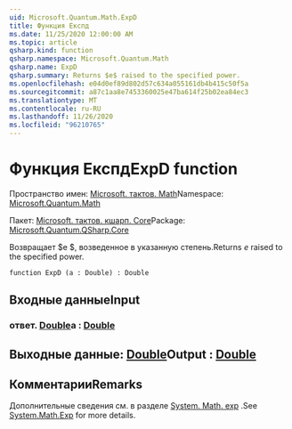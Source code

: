 ```yaml
---
uid: Microsoft.Quantum.Math.ExpD
title: Функция Експд
ms.date: 11/25/2020 12:00:00 AM
ms.topic: article
qsharp.kind: function
qsharp.namespace: Microsoft.Quantum.Math
qsharp.name: ExpD
qsharp.summary: Returns $e$ raised to the specified power.
ms.openlocfilehash: e04d0ef89d802d57c634a055161db4b415c50f5a
ms.sourcegitcommit: a87c1aa8e7453360025e47ba614f25b02ea84ec3
ms.translationtype: MT
ms.contentlocale: ru-RU
ms.lasthandoff: 11/26/2020
ms.locfileid: "96210765"
---
```

# <a name="expd-function"></a><span data-ttu-id="79ebb-102">Функция Експд</span><span class="sxs-lookup"><span data-stu-id="79ebb-102">ExpD function</span></span>

<span data-ttu-id="79ebb-103">Пространство имен: [Microsoft. тактов. Math](xref:Microsoft.Quantum.Math)</span><span class="sxs-lookup"><span data-stu-id="79ebb-103">Namespace: [Microsoft.Quantum.Math](xref:Microsoft.Quantum.Math)</span></span>

<span data-ttu-id="79ebb-104">Пакет: [Microsoft. тактов. кшарп. Core](https://nuget.org/packages/Microsoft.Quantum.QSharp.Core)</span><span class="sxs-lookup"><span data-stu-id="79ebb-104">Package: [Microsoft.Quantum.QSharp.Core](https://nuget.org/packages/Microsoft.Quantum.QSharp.Core)</span></span>


<span data-ttu-id="79ebb-105">Возвращает $e $, возведенное в указанную степень.</span><span class="sxs-lookup"><span data-stu-id="79ebb-105">Returns $e$ raised to the specified power.</span></span>

```qsharp
function ExpD (a : Double) : Double
```


## <a name="input"></a><span data-ttu-id="79ebb-106">Входные данные</span><span class="sxs-lookup"><span data-stu-id="79ebb-106">Input</span></span>

### <a name="a--double"></a><span data-ttu-id="79ebb-107">ответ. [Double](xref:microsoft.quantum.lang-ref.double)</span><span class="sxs-lookup"><span data-stu-id="79ebb-107">a : [Double](xref:microsoft.quantum.lang-ref.double)</span></span>





## <a name="output--double"></a><span data-ttu-id="79ebb-108">Выходные данные: [Double](xref:microsoft.quantum.lang-ref.double)</span><span class="sxs-lookup"><span data-stu-id="79ebb-108">Output : [Double](xref:microsoft.quantum.lang-ref.double)</span></span>



## <a name="remarks"></a><span data-ttu-id="79ebb-109">Комментарии</span><span class="sxs-lookup"><span data-stu-id="79ebb-109">Remarks</span></span>

<span data-ttu-id="79ebb-110">Дополнительные сведения см. в разделе [System. Math. exp](https://docs.microsoft.com/dotnet/api/system.math.exp) .</span><span class="sxs-lookup"><span data-stu-id="79ebb-110">See [System.Math.Exp](https://docs.microsoft.com/dotnet/api/system.math.exp) for more details.</span></span>